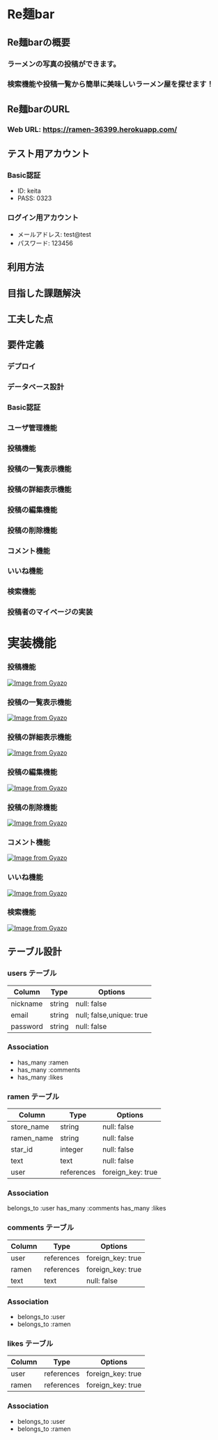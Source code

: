 # Re麺bar

## Re麺barの概要

### ラーメンの写真の投稿ができます。
### 検索機能や投稿一覧から簡単に美味しいラーメン屋を探せます！

## Re麺barのURL

### Web URL: https://ramen-36399.herokuapp.com/

## テスト用アカウント
### Basic認証
- ID: keita
- PASS: 0323

### ログイン用アカウント
- メールアドレス: test@test
- パスワード: 123456

## 利用方法

## 目指した課題解決

## 工夫した点

## 要件定義
### デプロイ
### データベース設計
### Basic認証
### ユーザ管理機能
### 投稿機能
### 投稿の一覧表示機能
### 投稿の詳細表示機能
### 投稿の編集機能
### 投稿の削除機能
### コメント機能
### いいね機能
### 検索機能
### 投稿者のマイページの実装

# 実装機能
### 投稿機能
[![Image from Gyazo](https://i.gyazo.com/c9e405ffe6bbba8c19f1062dfb5e093b.gif)](https://gyazo.com/c9e405ffe6bbba8c19f1062dfb5e093b)
### 投稿の一覧表示機能
[![Image from Gyazo](https://i.gyazo.com/e94a4b423d1dbd8bbe5ef34c6dd5669d.gif)](https://gyazo.com/e94a4b423d1dbd8bbe5ef34c6dd5669d)
### 投稿の詳細表示機能
[![Image from Gyazo](https://i.gyazo.com/c94d5e63eeeb5d9dd86d208614a009f3.jpg)](https://gyazo.com/c94d5e63eeeb5d9dd86d208614a009f3)
### 投稿の編集機能
[![Image from Gyazo](https://i.gyazo.com/b89466093b0ea2f8ec0fe4a056c9a406.gif)](https://gyazo.com/b89466093b0ea2f8ec0fe4a056c9a406)
### 投稿の削除機能
[![Image from Gyazo](https://i.gyazo.com/fed13a03cdb5ddf2c938de5fa4c7eafb.gif)](https://gyazo.com/fed13a03cdb5ddf2c938de5fa4c7eafb)
### コメント機能
[![Image from Gyazo](https://i.gyazo.com/10e1f27d06fd515ef96e72410543ba6a.gif)](https://gyazo.com/10e1f27d06fd515ef96e72410543ba6a)
### いいね機能
[![Image from Gyazo](https://i.gyazo.com/4b8e9142fc45a61bb80ef1480ea2243b.gif)](https://gyazo.com/4b8e9142fc45a61bb80ef1480ea2243b)
### 検索機能
[![Image from Gyazo](https://i.gyazo.com/2211d83c99205984890b0469e15963d6.gif)](https://gyazo.com/2211d83c99205984890b0469e15963d6)
## テーブル設計

### users テーブル
| Column          | Type       | Options                  |
|-----------------|----------- |--------------------------|
| nickname        | string     | null: false              |
| email           | string     | null; false,unique: true |
| password        | string     | null: false              |

### Association

- has_many :ramen
- has_many :comments
- has_many :likes

### ramen テーブル
| Column          | Type       | Options                  |
|-----------------|----------- |--------------------------|
| store_name      | string     | null: false              |
| ramen_name      | string     | null: false              |
| star_id         | integer    | null: false              |
| text            | text       | null: false              |
| user            | references | foreign_key: true        |

### Association

belongs_to :user
has_many :comments
has_many :likes

### comments テーブル
| Column          | Type       | Options           |
|-----------------|----------- |-------------------|
| user            | references | foreign_key: true |
| ramen           | references | foreign_key: true |
| text            | text       | null: false       |

### Association

- belongs_to :user
- belongs_to :ramen

### likes テーブル
| Column          | Type       | Options           |
|-----------------|----------- |-------------------|
| user            | references | foreign_key: true |
| ramen           | references | foreign_key: true |

### Association

- belongs_to :user
- belongs_to :ramen